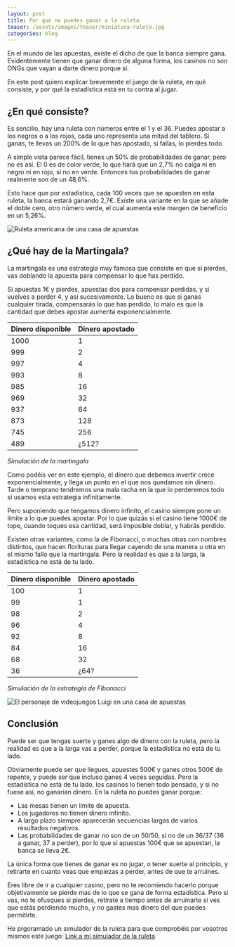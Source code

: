 ```yaml
---
layout: post
title: Por qué no puedes ganar a la ruleta
teaser: /assets/images/teaser/miniatura-ruleta.jpg
categories: blog
---
```

En el mundo de las apuestas, existe el dicho de que la banca siempre gana. Evidentemente tienen que ganar dinero de alguna forma, los casinos no son ONGs que vayan a darte dinero porque si.

En este post quiero explicar brevemente el juego de la ruleta, en qué consiste, y por qué la estadística está en tu contra al jugar.

## ¿En qué consiste?

Es sencillo, hay una ruleta con números entre el 1 y el 36. Puedes apostar a los negros o a los rojos, cada uno representa una mitad del tablero. Si ganas, te llevas un 200% de lo que has apostado, si fallas, lo pierdes todo.

A simple vista parece fácil, tienes un 50% de probabilidades de ganar, pero no es así. El 0 es de color verde, lo que hará que un 2,7% no caiga ni en negro ni en rojo, si no en verde. Entonces tus probabilidades de ganar realmente son de un 48,6%.

Esto hace que por estadística, cada 100 veces que se apuesten en esta ruleta, la banca estará ganando 2,7€. Existe una variante en la que se añade el doble cero, otro número verde, el cual aumenta este margen de beneficio en un 5,26%.

![Ruleta americana de una casa de apuestas](https://www.topratedcasinos.co.uk/wp-content/uploads/2018/11/american-roulette-1505140283-856x339.jpeg)

## ¿Qué hay de la Martingala?

La martingala es una estrategia muy famosa que consiste en que si pierdes, vas doblando la apuesta para compensar lo que has perdido.

Si apuestas 1€ y pierdes, apuestas dos para compensar perdidas, y si vuelves a perder 4, y así sucesivamente. Lo bueno es que si ganas cualquier tirada, compensarás lo que has perdido, lo malo es que la cantidad que debes apostar aumenta exponencialmente.

| Dinero disponible | Dinero apostado |
| --- | --- |
| 1000 | 1 |
| 999 | 2 |
| 997 | 4 |
| 993 | 8 |
| 985 | 16 |
| 969 | 32 |
| 937 | 64 |
| 873 | 128 |
| 745 | 256 |
| 489 | ¿512? |

_Simulación de la martingala_

Como podéis ver en este ejemplo, el dinero que debemos invertir crece exponencialmente, y llega un punto en el que nos quedamos sin dinero. Tarde o temprano tendremos una mala racha en la que lo perderemos todo si usamos esta estrategia infinitamente.

Pero suponiendo que tengamos dinero infinito, el casino siempre pone un límite a lo que puedes apostar. Por lo que quizás si el casino tiene 1000€ de tope, cuando toques esa cantidad, será imposible doblar, y habrás perdido.

Existen otras variantes, como la de Fibonacci, o muchas otras con nombres distintos, que hacen florituras para llegar cayendo de una manera u otra en el mismo fallo que la martingala. Pero la realidad es que a la larga, la estadística no está de tu lado.

| **Dinero disponible** | **Dinero apostado** |
| --- | --- |
| 100 | 1 |
| 99 | 1 |
| 98 | 2 |
| 96 | 4 |
| 92 | 8 |
| 84 | 16 |
| 68 | 32 |
| 36 | ¿64? |

_Simulación de la estrategia de Fibonacci_

![El personaje de videojuegos Luigi en una casa de apuestas](https://i.redd.it/s2zpp28kw1231.jpg)

## Conclusión

Puede ser que tengas suerte y ganes algo de dinero con la ruleta, pero la realidad es que a la larga vas a perder, porque la estadística no está de tu lado.

Obviamente puede ser que llegues, apuestes 500€ y ganes otros 500€ de repente, y puede ser que incluso ganes 4 veces seguidas. Pero la estadística no está de tu lado, los casinos lo tienen todo pensado, y si no fuese así, no ganarían dinero. En la ruleta no puedes ganar porque:

- Las mesas tienen un límite de apuesta.
- Los jugadores no tienen dinero infinito.
- A largo plazo siempre aparecerán secuencias largas de varios resultados negativos.
- Las probabilidades de ganar no son de un 50/50, si no de un 36/37 (36 a ganar, 37 a perder), por lo que si apuestas 100€ que se apuestan, la banca se lleva 2€.

La única forma que tienes de ganar es no jugar, o tener suerte al principio, y retirarte en cuanto veas que empiezas a perder, antes de que te arruines.

Eres libre de ir a cualquier casino, pero no te recomiendo hacerlo porque objetivamente se pierde mas de lo que se gana de forma estadística. Pero si vas, no te ofusques si pierdes, retírate a tiempo antes de arruinarte si ves que estás perdiendo mucho, y no gastes mas dinero del que puedes permitirte.

He prgoramado un simulador de la ruleta para que comprobéis por vosotros mismos este juego: [Link a mi simulador de la ruleta](/miscellaneous/2023/02/07/Ruleta.html)
